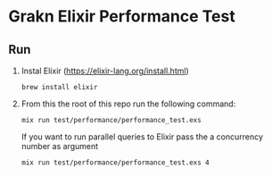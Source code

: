 # Grakn Elixir Performance Test

## Run

1. Instal Elixir (https://elixir-lang.org/install.html)
   ```
   brew install elixir
   ```
2. From this the root of this repo run the following command:
   ```
   mix run test/performance/performance_test.exs
   ```
   If you want to run parallel queries to Elixir pass the a concurrency number as argument
   ```
   mix run test/performance/performance_test.exs 4
   ```
